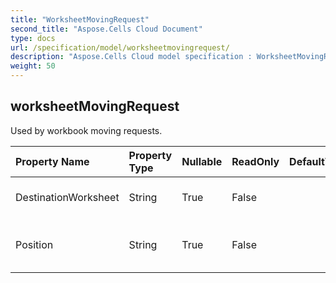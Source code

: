 ```yaml
---
title: "WorksheetMovingRequest"
second_title: "Aspose.Cells Cloud Document"
type: docs
url: /specification/model/worksheetmovingrequest/
description: "Aspose.Cells Cloud model specification : WorksheetMovingRequest. Effortlessly handle Excel and other spreadsheet documents with features like opening, generating, editing, splitting, merging, comparing, and converting."
weight: 50
---
```


## **worksheetMovingRequest**

Used by workbook moving requests. 

| Property Name | Property Type | Nullable |  ReadOnly | DefaultValue | Description | 
| :- | :- | :- |:- |  :- | :- |
| DestinationWorksheet | String | True |  False |  | Destination worksheet name.   |  
| Position | String | True |  False |  | Position to move. Can be BEFORE or AFTER. |  

